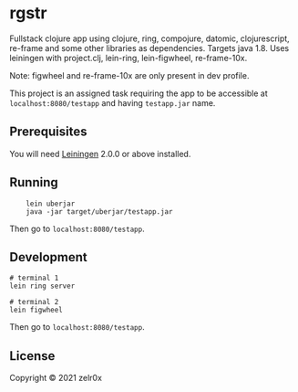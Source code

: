 # rgstr

Fullstack clojure app using clojure, ring, compojure, datomic, clojurescript, re-frame and some other libraries as dependencies.
Targets java 1.8. Uses leiningen with project.clj, lein-ring, lein-figwheel, re-frame-10x.

Note: figwheel and re-frame-10x are only present in dev profile.

This project is an assigned task requiring the app to be accessible at
`localhost:8080/testapp` and having `testapp.jar` name.


## Prerequisites

You will need [Leiningen][] 2.0.0 or above installed.

[leiningen]: https://github.com/technomancy/leiningen


## Running
```shell
    lein uberjar
    java -jar target/uberjar/testapp.jar
```

Then go to `localhost:8080/testapp`.


## Development

```shell
# terminal 1
lein ring server

# terminal 2
lein figwheel
```

Then go to `localhost:8080/testapp`.


## License

Copyright © 2021 zelr0x
